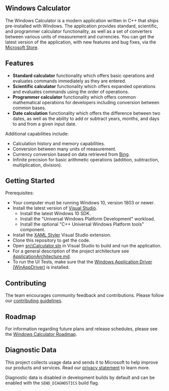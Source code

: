 ## Windows Calculator

The Windows Calculator is a modern application written in C++ that ships pre-installed with Windows. The application provides standard, scientific, and programmer calculator functionality, as well as a set of converters between various units of measurement and currencies. You can get the latest version of the application, with new features and bug fixes, via the [Microsoft Store](https://www.microsoft.com/store/apps/9WZDNCRFHVN5).

## Features

- **Standard calculator** functionality which offers basic operations and evaluates commands immediately as they are entered.
- **Scientific calculator** functionality which offers expanded operations and evaluates commands using the order of operations.
- **Programmer calculator** functionality which offers common mathematical operations for developers including conversion between common bases.
- **Date calculation** functionality which offers the difference between two dates, as well as the ability to add or subtract years, months, and days to and from a given input date.

Additional capabilities include:

- Calculation history and memory capabilities.
- Conversion between many units of measurement.
- Currency conversion based on data retrieved from [Bing](https://www.bing.com).
- Infinite precision for basic arithmetic operations (addition, subtraction, multiplication, division).

## Getting Started

Prerequisites:

- Your computer must be running Windows 10, version 1803 or newer.
- Install the latest version of [Visual Studio](https://developer.microsoft.com/en-us/windows/downloads).
  - Install the latest Windows 10 SDK.
  - Install the "Universal Windows Platform Development" workload.
  - Install the optional "C++ Universal Windows Platform tools" component.
- Install the [XAML Styler](https://marketplace.visualstudio.com/items?itemName=TeamXavalon.XAMLStyler) Visual Studio extension.
- Clone this repository to get the code.
- Open [src\Calculator.sln](/src/Calculator.sln) in Visual Studio to build and run the application.
- For a general description of the project architecture see [ApplicationArchitecture.md](docs/ApplicationArchitecture.md).
- To run the UI Tests, make sure that the [Windows Application Driver (WinAppDriver)](https://github.com/microsoft/WinAppDriver/releases/latest) is installed.

## Contributing

The team encourages community feedback and contributions. Please follow our [contributing guidelines](CONTRIBUTING.md).

## Roadmap

For information regarding future plans and release schedules, please see the [Windows Calculator Roadmap](docs/Roadmap.md).

## Diagnostic Data

This project collects usage data and sends it to Microsoft to help improve our products and services. Read our [privacy statement](https://go.microsoft.com/fwlink/?LinkId=521839) to learn more.

Diagnostic data is disabled in development builds by default and can be enabled with the `SEND_DIAGNOSTICS` build flag.
